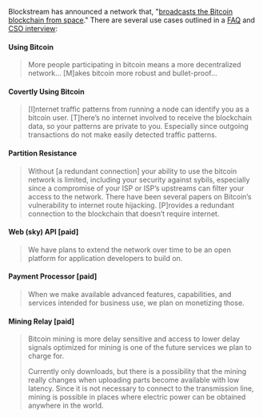 Blockstream has announced a network that, "[broadcasts the Bitcoin blockchain from space](https://blockstream.com/satellite)." There are several use cases outlined in a [FAQ](https://blockstream.com/satellite/faq/) and [CSO interview](https://github.com/libbitcoin/libbitcoin/wiki/Translation:-Bitcoin-Satellite-Mining-Decentralization):

#### Using Bitcoin
> More people participating in bitcoin means a more decentralized network... [M]akes bitcoin more robust and bullet-proof...

#### Covertly Using Bitcoin
> [I]nternet traffic patterns from running a node can identify you as a bitcoin user. [T]here’s no internet involved to receive the blockchain data, so your patterns are private to you. Especially since outgoing transactions do not make easily detected traffic patterns.

#### Partition Resistance
> Without [a redundant connection] your ability to use the bitcoin network is limited, including your security against sybils, especially since a compromise of your ISP or ISP’s upstreams can filter your access to the network. There have been several papers on Bitcoin’s vulnerability to internet route hijacking. [P]rovides a redundant connection to the blockchain that doesn’t require internet. 

#### Web (sky) API [paid]
> We have plans to extend the network over time to be an open platform for application developers to build on.

#### Payment Processor [paid]
> When we make available advanced features, capabilities, and services intended for business use, we plan on monetizing those.

#### Mining Relay [paid]
> Bitcoin mining is more delay sensitive and access to lower delay signals optimized for mining is one of the future services we plan to charge for.
>
> Currently only downloads, but there is a possibility that the mining really changes when uploading parts become available with low latency. Since it is not necessary to connect to the transmission line, mining is possible in places where electric power can be obtained anywhere in the world.

